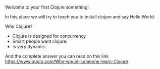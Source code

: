 Welcome to your first Clojure something!

In this place we will try to teach you to install clojure and say Hello World.

Why Clojure?

- Clojure is designed for concurrency
- Smart people want clojure.
- Is very dynamic.

And the complete answer you can read on this link
https://www.quora.com/Why-would-someone-learn-Clojure
